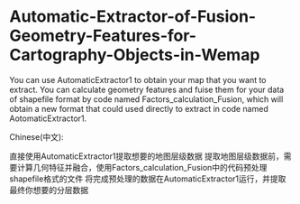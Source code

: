 # Automatic-Extractor-of-Fusion-Geometry-Features-for-Cartography-Objects-in-Wemap
You can use AutomaticExtractor1 to obtain your map that you want to extract.
You can calculate geometry features and fuise them for your data of shapefile format by code named Factors_calculation_Fusion, 
which will obtain a new format that could used directly to extract in code named AotomaticExtractor1.

Chinese(中文):

直接使用AutomaticExtractor1提取想要的地图层级数据
提取地图层级数据前，需要计算几何特征并融合，使用Factors_calculation_Fusion中的代码预处理shapefile格式的文件
将完成预处理的数据在AutomaticExtractor1运行，并提取最终你想要的分层数据
